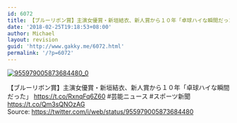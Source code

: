 ```yaml
---
id: 6072
title: 【ブルーリボン賞】主演女優賞・新垣結衣、新人賞から１０年「卓球ハイな瞬間だった」
date: '2018-02-25T19:18:53+08:00'
author: Michael
layout: revision
guid: 'http://www.gakky.me/6072.html'
permalink: '/?p=6072'
---
```


[![955979005873684480_0](http://www.yui-aragaki.org/wp-content/uploads/2018/01/955979005873684480_0.jpg)](http://www.yui-aragaki.org/wp-content/uploads/2018/01/955979005873684480_0.jpg)

【ブルーリボン賞】主演女優賞・新垣結衣、新人賞から１０年「卓球ハイな瞬間だった」 https://t.co/RxnqFq6Z60 #芸能ニュース #スポーツ新聞 https://t.co/Qm3sQNOzAG  
Source: <https://twitter.com/i/web/status/955979005873684480>

<audio controls="controls" style="display: none;"></audio>